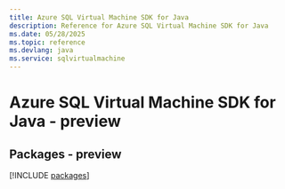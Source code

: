 ```yaml
---
title: Azure SQL Virtual Machine SDK for Java
description: Reference for Azure SQL Virtual Machine SDK for Java
ms.date: 05/28/2025
ms.topic: reference
ms.devlang: java
ms.service: sqlvirtualmachine
---
```

# Azure SQL Virtual Machine SDK for Java - preview
## Packages - preview
[!INCLUDE [packages](sql-virtual-machine-index.md)]